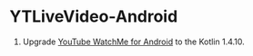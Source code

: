 # YTLiveVideo-Android

1. Upgrade  [YouTube WatchMe for Android](https://github.com/youtube/yt-watchme) to the Kotlin 1.4.10.
